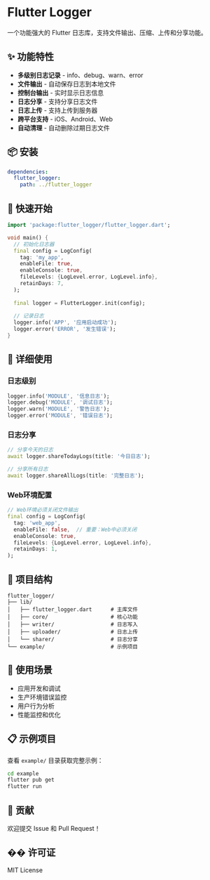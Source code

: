 # Flutter Logger

一个功能强大的 Flutter 日志库，支持文件输出、压缩、上传和分享功能。

## ✨ 功能特性

- **多级别日志记录** - info、debug、warn、error
- **文件输出** - 自动保存日志到本地文件
- **控制台输出** - 实时显示日志信息
- **日志分享** - 支持分享日志文件
- **日志上传** - 支持上传到服务器
- **跨平台支持** - iOS、Android、Web
- **自动清理** - 自动删除过期日志文件

## 📦 安装

```yaml
dependencies:
  flutter_logger:
    path: ../flutter_logger
```

## 🚀 快速开始

```dart
import 'package:flutter_logger/flutter_logger.dart';

void main() {
  // 初始化日志器
  final config = LogConfig(
    tag: 'my_app',
    enableFile: true,
    enableConsole: true,
    fileLevels: {LogLevel.error, LogLevel.info},
    retainDays: 7,
  );
  
  final logger = FlutterLogger.init(config);
  
  // 记录日志
  logger.info('APP', '应用启动成功');
  logger.error('ERROR', '发生错误');
}
```

## 📖 详细使用

### 日志级别

```dart
logger.info('MODULE', '信息日志');
logger.debug('MODULE', '调试日志');
logger.warn('MODULE', '警告日志');
logger.error('MODULE', '错误日志');
```

### 日志分享

```dart
// 分享今天的日志
await logger.shareTodayLogs(title: '今日日志');

// 分享所有日志
await logger.shareAllLogs(title: '完整日志');
```

### Web环境配置

```dart
// Web环境必须关闭文件输出
final config = LogConfig(
  tag: 'web_app',
  enableFile: false,  // 重要：Web中必须关闭
  enableConsole: true,
  fileLevels: {LogLevel.error, LogLevel.info},
  retainDays: 1,
);
```

## 📁 项目结构

```
flutter_logger/
├── lib/
│   ├── flutter_logger.dart      # 主库文件
│   ├── core/                    # 核心功能
│   ├── writer/                  # 日志写入
│   ├── uploader/                # 日志上传
│   └── sharer/                  # 日志分享
└── example/                     # 示例项目
```

## 🎯 使用场景

- 应用开发和调试
- 生产环境错误监控
- 用户行为分析
- 性能监控和优化

## 📋 示例项目

查看 `example/` 目录获取完整示例：

```bash
cd example
flutter pub get
flutter run
```

## 🤝 贡献

欢迎提交 Issue 和 Pull Request！

## �� 许可证

MIT License
